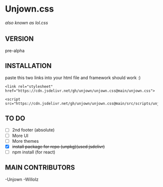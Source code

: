 # Unjown.css
 ###### also known as lol.css
## VERSION
pre-alpha

## INSTALLATION

paste this two links into your html file and framework should work :)
```
<link rel="stylesheet" href="https://cdn.jsdelivr.net/gh/unjown/unjown.css@main/unjown.css">
```
```
<script src="https://cdn.jsdelivr.net/gh/unjown/unjown.css@main/src/scripts/unjown.js">
```

## TO DO 

- [ ] 2nd footer (absolute)
- [ ] More UI
- [ ] More themes
- [X] ~~install package for repo (unpkg)(used jsdelivr)~~ 
- [ ] npm install (for react)

## MAIN CONTRIBUTORS
-Unjown
-WilloIz